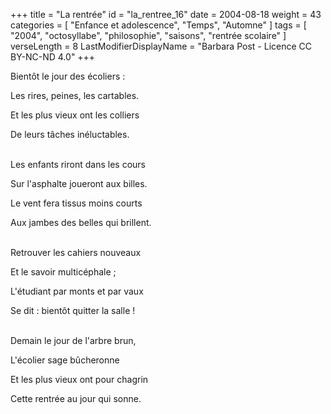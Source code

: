 +++
title = "La rentrée"
id = "la_rentree_16"
date = 2004-08-18
weight = 43
categories = [ "Enfance et adolescence", "Temps", "Automne" ]
tags = [
  "2004",
  "octosyllabe",
  "philosophie",
  "saisons",
  "rentrée scolaire"
]
verseLength = 8
LastModifierDisplayName = "Barbara Post - Licence CC BY-NC-ND 4.0"
+++

Bientôt le jour des écoliers :

Les rires, peines, les cartables.

Et les plus vieux ont les colliers

De leurs tâches inéluctables.

 \
Les enfants riront dans les cours

Sur l'asphalte joueront aux billes.

Le vent fera tissus moins courts

Aux jambes des belles qui brillent.

 \
Retrouver les cahiers nouveaux

Et le savoir multicéphale ;

L'étudiant par monts et par vaux

Se dit : bientôt quitter la salle !

 \
Demain le jour de l'arbre brun,

L'écolier sage bûcheronne

Et les plus vieux ont pour chagrin

Cette rentrée au jour qui sonne.
